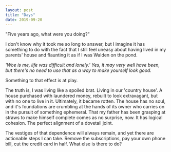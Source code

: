 ```yaml
---
layout: post
title: "Days"
date: 2019-09-20
---
```


"Five years ago, what were you doing?"

I don't know why it took me so long to answer, but I imagine it has something to do with the fact that I still feel uneasy about having lived in my parents' house and flaunting it as if I was Walden on the pond. 

_'Woe is me, life was difficult and lonely.' Yes, it may very well have been, but there's no need to use that as a way to make yourself look good._

Something to that effect is at play.

The truth is, I was living like a spoiled brat. Living in our 'country house'. A house purchased with laundered money, rebuilt to look extravagant, but with no one to live in it. Ultimately, it became rotten. The house has no soul, and it's foundations are crumbling at the hands of its owner who carries on in the pursuit of something ephemeral. That my father has been grasping at straws to make himself complete comes as no surprise, now. It has logical cohesion. The perfect alignment of a dovetail joint.

The vestiges of that dependence will always remain, and yet there are actionable steps I can take. Remove the subscriptions, pay your own phone bill, cut the credit card in half. What else is there to do?


